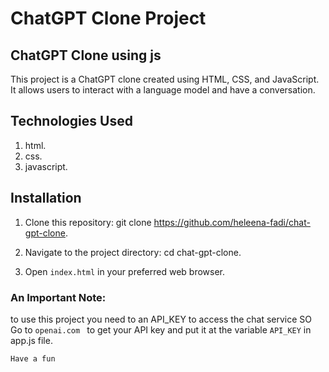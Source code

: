 # ChatGPT Clone Project

 
  ## ChatGPT Clone using js
  This project is a ChatGPT clone created using HTML, CSS, and JavaScript. It allows users to interact with a language model and have a conversation.


## Technologies Used
1. html.
2. css.
3. javascript.

## Installation
 1. Clone this repository: git clone https://github.com/heleena-fadi/chat-gpt-clone.

2. Navigate to the project directory: cd chat-gpt-clone.

3. Open `index.html` in your preferred web browser.

### An Important Note: 

to use this project you need to an API_KEY to access the chat service SO Go to `openai.com ` to get your API key and put it at the variable `API_KEY` in app.js file. 

``` Have a fun  ```